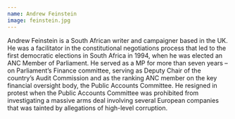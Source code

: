 ```yaml
---
name: Andrew Feinstein
image: feinstein.jpg
---
```

Andrew Feinstein is a South African writer and campaigner based in the UK. He was a facilitator in the constitutional negotiations process that led to the first democratic elections in South Africa in 1994, when he was elected an ANC Member of Parliament. He served as a MP for more than seven years – on Parliament’s Finance committee, serving as Deputy Chair of the country’s Audit Commission and as the ranking ANC member on the key financial oversight body, the Public Accounts Committee. He resigned in protest when the Public Accounts Committee was prohibited from investigating a massive arms deal involving several European companies that was tainted by allegations of high-level corruption.